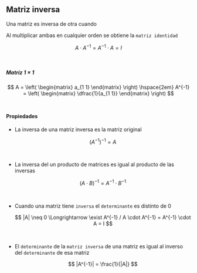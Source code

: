## Matriz inversa

Una matriz es inversa de otra cuando

Al multiplicar ambas en cualquier orden se obtiene la `matriz identidad`

$$
    A \cdot A^{-1} = A^{-1} \cdot A = I
$$

<br>

##### Matriz $1 \times 1$

$$
    A = \left( \begin{matrix} a_{1 1} \end{matrix} \right)
    \hspace{2em}
    A^{-1} = \left( \begin{matrix} \dfrac{1}{a_{1 1}} \end{matrix} \right)
$$
<br>


#### Propiedades 

- La inversa de una matriz inversa es la matriz original

    $$
        \left( A^{-1} \right)^{-1} = A
    $$
<br>

- La inversa del un producto de matrices es igual al producto de las inversas

    $$
        (A \cdot B)^{-1} = A^{-1} \cdot B^{-1}
    $$
<br>

- Cuando una matriz tiene `inversa` el `determinante` es distinto de $0$

    $$
        |A| \neq 0 \Longrightarrow \exist A^{-1} / A \cdot A^{-1} = A^{-1} \cdot A = I
    $$
<br>

- El `determinante` de la `matriz inversa` de una matriz es igual al inverso del `determinante` de esa matriz

    $$
        |A^{-1}| = \frac{1}{|A|}
    $$
<br>